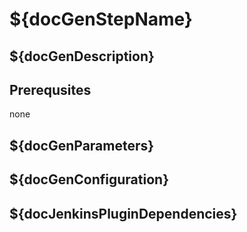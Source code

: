 # ${docGenStepName}

## ${docGenDescription}

## Prerequsites

none

## ${docGenParameters}

## ${docGenConfiguration}

## ${docJenkinsPluginDependencies}
